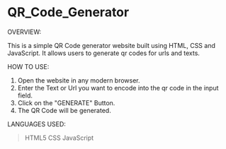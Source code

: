 # QR_Code_Generator

OVERVIEW:

This is a simple QR Code generator website built using HTML, CSS and JavaScript.
It allows users to generate qr codes for urls and texts.

HOW TO USE:

1. Open the website in any modern browser.
2. Enter the Text or Url you want to encode into the qr code in the input field.
3. Click on the "GENERATE" Button.
4. The QR Code will be generated.

LANGUAGES USED:
> HTML5
> CSS
> JavaScript
> 
